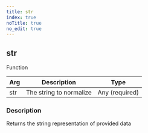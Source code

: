 ```yaml
---
title: str
index: true
noTitle: true
no_edit: true
---
```




<div class="vql_item"></div>


## str
<span class='vql_type label label-warning pull-right page-header'>Function</span>



<div class="vqlargs"></div>

Arg | Description | Type
----|-------------|-----
str|The string to normalize|Any (required)

### Description

Returns the string representation of provided data

